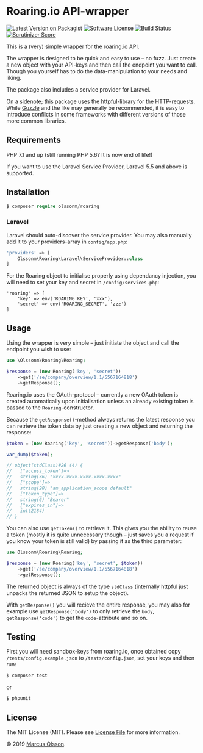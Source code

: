# Roaring.io API-wrapper

[![Latest Version on Packagist][ico-version]][link-packagist]
[![Software License][ico-license]](LICENSE.md)
[![Build Status][ico-travis]][link-travis]
[![Scrutinizer Score][ico-scrutinizer]][link-scrutinizer]

This is a (very) simple wrapper for the [roaring.io](https://www.roaring.io/en/) API.

The wrapper is designed to be quick and easy to use – no fuzz. Just create a new object with your API-keys and then call the endpoint you want to call. Though you yourself has to do the data-manipulation to your needs and liking.

The package also includes a service provider for Laravel.

On a sidenote; this package uses the [httpful](https://github.com/nategood/httpful)-library for the HTTP-requests. While [Guzzle](https://github.com/guzzle/guzzle) and the like may generally be recommended, it is easy to introduce conflicts in some frameworks with different versions of those more common libraries.

## Requirements

PHP 7.1 and up (still running PHP 5.6? It is now end of life!)

If you want to use the Laravel Service Provider, Laravel 5.5 and above is supported.

## Installation

```php
$ composer require olssonm/roaring
```

### Laravel

Laravel should auto-discover the service provider. You may also manually add it to your providers-array in `config/app.php`:

```php
'providers' => [
    Olssonm\Roaring\Laravel\ServiceProvider::class
]
```

For the Roaring object to initialise properly using dependancy injection, you will need to set your key and secret in `/config/services.php`:

```
'roaring' => [
    'key' => env('ROARING_KEY', 'xxx'),
    'secret' => env('ROARING_SECRET', 'zzz')
]
```

## Usage

Using the wrapper is very simple – just initiate the object and call the endpoint you wish to use:

```php
use \Olssonm\Roaring\Roaring;

$response = (new Roaring('key', 'secret'))
    ->get('/se/company/overview/1.1/5567164818')
    ->getResponse();
```

Roaring.io uses the OAuth-protocol – currently a new OAuth token is created automatically upon initialisation unless an already existing token is passed to the `Roaring`-constructor.

Because the `getResponse()`-method always returns the latest response you can retrieve the token data by just creating a new object and returning the response:

```php
$token = (new Roaring('key', 'secret'))->getResponse('body');

var_dump($token);

// object(stdClass)#26 (4) {
//   ["access_token"]=>
//   string(36) "xxxx-xxxx-xxxx-xxxx-xxxx"
//   ["scope"]=>
//   string(28) "am_application_scope default"
//   ["token_type"]=>
//   string(6) "Bearer"
//   ["expires_in"]=>
//   int(2184)
// }

```

You can also use `getToken()` to retrieve it. This gives you the ability to reuse a token (mostly it is quite unnecessary though – just saves you a request if you know your token is still valid) by passing it as the third parameter:

```php
use Olssonm\Roaring\Roaring;

$response = (new Roaring('key', 'secret', $token))
    ->get('/se/company/overview/1.1/5567164818')
    ->getResponse();
```

The returned object is always of the type `stdClass` (internally httpful just unpacks the returned JSON to setup the object).

With `getResponse()` you will recieve the entire response, you may also for example use `getResponse('body')` to only retrieve the `body`, `getResponse('code')` to get the `code`-attribute and so on.

## Testing

First you will need sandbox-keys from roaring.io, once obtained copy `/tests/config.example.json` to `/tests/config.json`, set your keys and then run:

``` bash
$ composer test
```

or

``` bash
$ phpunit
```

## License

The MIT License (MIT). Please see [License File](LICENSE.md) for more information.

© 2019 [Marcus Olsson](https://marcusolsson.me).

[ico-version]: https://img.shields.io/packagist/v/olssonm/roaring.svg?style=flat-square
[ico-license]: https://img.shields.io/badge/license-MIT-brightgreen.svg?style=flat-square
[ico-travis]: https://img.shields.io/travis/olssonm/roaring/master.svg?style=flat-square
[ico-scrutinizer]: https://img.shields.io/scrutinizer/g/olssonm/roaring.svg?style=flat-square
[link-packagist]: https://packagist.org/packages/olssonm/roaring
[link-travis]: https://travis-ci.org/olssonm/roaring
[link-scrutinizer]: https://scrutinizer-ci.com/g/olssonm/roaring
